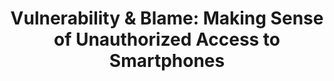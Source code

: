 ---
###############
# DO NOT EDIT
layout: publication
###############

###############
# TO EDIT
# pub title
title: "Vulnerability & Blame: Making Sense of Unauthorized Access to Smartphones"

# publication image
image:
 name: unauthorized_access_to_smartphones.jpg
 alt-text: "Storyboard demonstrating a shower attack." # provide a short description for the image #a11y

# short description of the publication
description: "Unauthorized physical access to personal devices by people known to the owner of the device is a common concern, and a common occurrence. But how do people experience incidents of unauthorized access? Using an online survey, we collected 102 accounts of unauthorized access. Participants wrote stories about past situations in which either they accessed the smartphone of someone they know, or someone they know accessed theirs."

# authors of the publication
authors: "Diogo Marques, Tiago Guerreiro, Luís Carriço, Ivan Beschastnikh, Konstantin Beznosov"

# link to the pdf
pdf: https://tjvguerreiro.github.io/pubs/vulnerability_chi19.pdf

 # people associated with the publication
people:
  - ddmm
  - tjvg

conference-name: CHI
venue: "ACM Conference on Human Factors in Computing Systems, Glasgow, Scotland, May, 2019"
year: 2019

projects:
 - unauthorized_access_to_smartphones

# area for filter purpose
area: usec
---